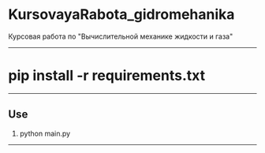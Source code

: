# KursovayaRabota_gidromehanika
Курсовая работа по "Вычислительной механике жидкости и газа"

---------------------------------------
# pip install -r requirements.txt
---------------------------------------

Use
---------------------------------------
1. python main.py
---------------------------------------

